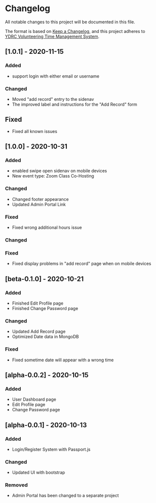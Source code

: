 # Changelog
All notable changes to this project will be documented in this file.

The format is based on [Keep a Changelog](https://keepachangelog.com/en/1.0.0/),
and this project adheres to [YDRC Volunteering Time Management System](https://github.com/o0River0o/YDRCVTMS).

## [1.0.1] - 2020-11-15
### Added
- support login with either email or username

### Changed
- Moved "add record" entry to the sidenav
- The improved label and instructions for the "Add Record" form

## Fixed
- Fixed all known issues

## [1.0.0] - 2020-10-31
### Added
- enabled swipe open sidenav on mobile devices
- New event type: Zoom Class Co-Hosting

### Changed
- Changed footer appearance
- Updated Admin Portal Link

### Fixed
- Fixed wrong additional hours issue

### Changed

### Fixed
- Fixed display problems in "add record" page when on mobile devices

## [beta-0.1.0] - 2020-10-21
### Added
- Finished Edit Profile page
- Finished Change Password page

### Changed
- Updated Add Record page
- Optimized Date data in MongoDB

### Fixed
- Fixed sometime date will appear with a wrong time

## [alpha-0.0.2] - 2020-10-15
### Added
- User Dashboard page
- Edit Profile page
- Change Password page

## [alpha-0.0.1] - 2020-10-13
### Added
- Login/Register System with Passport.js

### Changed
- Updated UI with bootstrap

### Removed
- Admin Portal has been changed to a separate project
